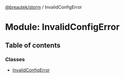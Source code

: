 [@breautek/storm](../README.md) / InvalidConfigError

# Module: InvalidConfigError

## Table of contents

### Classes

- [InvalidConfigError](../classes/invalidconfigerror.invalidconfigerror-1.md)
